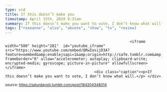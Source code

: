 ```yaml
---
type: vid
title: If this doesn’t make you
timestamp: April 15th, 2019 9:31am
summary: If this doesn’t make you want to vote, I don’t know what will.</p> 
tags: ["roseanne", "also", "abvote", "show", "tv", "review]
---
```


                
                
                
                
                
                
                
                
                                                            <iframe width="500" height="281"  id="youtube_iframe" src="https://www.youtube.com/embed/QRwIosijD3A?feature=oembed&amp;enablejsapi=1&amp;origin=http://safe.txmblr.com&amp;wmode=opaque" frameborder="0" allow="accelerometer; autoplay; clipboard-write; encrypted-media; gyroscope; picture-in-picture" allowfullscreen></iframe>                    
                                            <div class="caption"><p>If this doesn’t make you want to vote, I don’t know what will.</p> </div>
                                                    
<small>source: https://saturdayxiii.tumblr.com/post/184204348014</small>